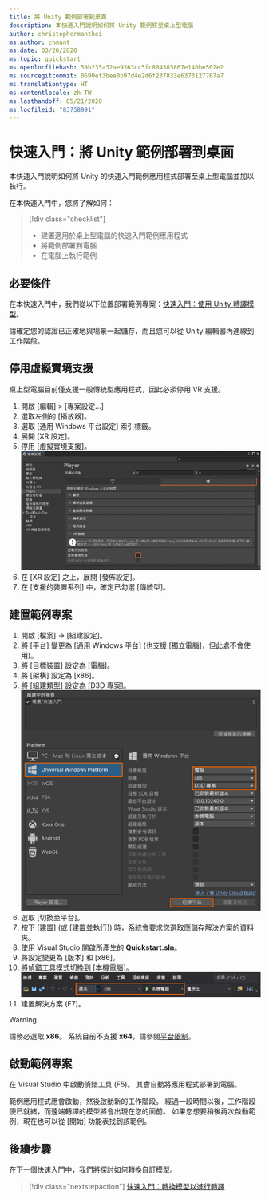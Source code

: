 ```yaml
---
title: 將 Unity 範例部署到桌面
description: 本快速入門說明如何將 Unity 範例移至桌上型電腦
author: christophermanthei
ms.author: chmant
ms.date: 03/20/2020
ms.topic: quickstart
ms.openlocfilehash: 59b235a32ae9363cc5fc804385867e140be502e2
ms.sourcegitcommit: 0690ef3bee0b97d4e2d6f237833e6373127707a7
ms.translationtype: HT
ms.contentlocale: zh-TW
ms.lasthandoff: 05/21/2020
ms.locfileid: "83758991"
---
```

# <a name="quickstart-deploy-unity-sample-to-desktop"></a>快速入門：將 Unity 範例部署到桌面

本快速入門說明如何將 Unity 的快速入門範例應用程式部署至桌上型電腦並加以執行。

在本快速入門中，您將了解如何：

> [!div class="checklist"]
>
>* 建置適用於桌上型電腦的快速入門範例應用程式
>* 將範例部署到電腦
>* 在電腦上執行範例

## <a name="prerequisites"></a>必要條件

在本快速入門中，我們從以下位置部署範例專案：[快速入門：使用 Unity 轉譯模型](render-model.md)。

請確定您的認證已正確地與場景一起儲存，而且您可以從 Unity 編輯器內連線到工作階段。

## <a name="disable-virtual-reality-support"></a>停用虛擬實境支援

桌上型電腦目前僅支援一般傳統型應用程式，因此必須停用 VR 支援。

1. 開啟 [編輯] > [專案設定...]
1. 選取左側的 [播放器]。
1. 選取 [通用 Windows 平台設定] 索引標籤。
1. 展開 [XR 設定]。
1. 停用 [虛擬實境支援]。
    ![播放器設定](./media/unity-disable-xr.png)
1. 在 [XR 設定] 之上，展開 [發佈設定]。
1. 在 [支援的裝置系列] 中，確定已勾選 [傳統型]。

## <a name="build-the-sample-project"></a>建置範例專案

1. 開啟 [檔案] -> [組建設定]。
1. 將 [平台] 變更為 [通用 Windows 平台] (也支援 [獨立電腦]，但此處不會使用)。
1. 將 [目標裝置] 設定為 [電腦]。
1. 將 [架構] 設定為 [x86]。
1. 將 [組建類型] 設定為 [D3D 專案]。
  ![組建設定](./media/unity-build-settings-pc.png)
1. 選取 [切換至平台]。
1. 按下 [建置] (或 [建置並執行]) 時，系統會要求您選取應儲存解決方案的資料夾。
1. 使用 Visual Studio 開啟所產生的 **Quickstart.sln**。
1. 將設定變更為 [版本] 和 [x86]。
1. 將偵錯工具模式切換到 [本機電腦]。
  ![解決方案設定](./media/unity-deploy-config-pc.png)
1. 建置解決方案 (F7)。

> [!WARNING]
> 請務必選取 **x86**。 系統目前不支援 **x64**，請參閱[平台限制](../reference/limits.md#platform-limitations)。

## <a name="launch-the-sample-project"></a>啟動範例專案

在 Visual Studio 中啟動偵錯工具 (F5)。 其會自動將應用程式部署到電腦。

範例應用程式應會啟動，然後啟動新的工作階段。 經過一段時間以後，工作階段便已就緒，而遠端轉譯的模型將會出現在您的面前。
如果您想要稍後再次啟動範例，現在也可以從 [開始] 功能表找到該範例。

## <a name="next-steps"></a>後續步驟

在下一個快速入門中，我們將探討如何轉換自訂模型。

> [!div class="nextstepaction"]
> [快速入門：轉換模型以進行轉譯](convert-model.md)
